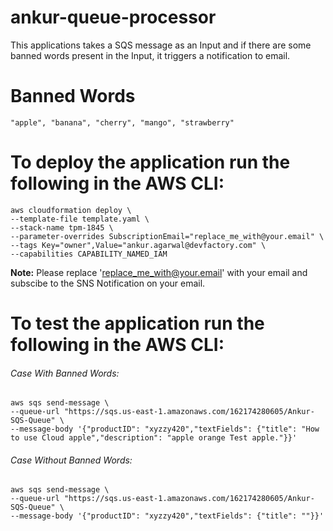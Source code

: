 # ankur-queue-processor
This applications takes a SQS message as an Input and if there are some banned words present in the Input, it triggers a notification to email.

# Banned Words
```
"apple", "banana", "cherry", "mango", "strawberry"
```

# To deploy the application run the following in the AWS CLI:
```
aws cloudformation deploy \
--template-file template.yaml \
--stack-name tpm-1845 \
--parameter-overrides SubscriptionEmail="replace_me_with@your.email" \
--tags Key="owner",Value="ankur.agarwal@devfactory.com" \
--capabilities CAPABILITY_NAMED_IAM
```
**Note:** Please replace 'replace_me_with@your.email' with your email and subscibe to the SNS Notification on your email.

# To test the application run the following in the AWS CLI:

###### Case With Banned Words:
```
aws sqs send-message \
--queue-url "https://sqs.us-east-1.amazonaws.com/162174280605/Ankur-SQS-Queue" \
--message-body '{"productID": "xyzzy420","textFields": {"title": "How to use Cloud apple","description": "apple orange Test apple."}}'
```

###### Case Without Banned Words:
```
aws sqs send-message \
--queue-url "https://sqs.us-east-1.amazonaws.com/162174280605/Ankur-SQS-Queue" \
--message-body '{"productID": "xyzzy420","textFields": {"title": ""}}'
```
